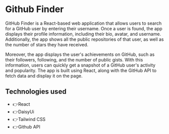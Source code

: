 # Github Finder
GitHub Finder is a React-based web application that allows users to search for a GitHub user by entering their username. Once a user is found, the app displays their profile information, including their bio, avatar, and username. Additionally, the app shows all the public repositories of that user, as well as the number of stars they have received.

Moreover, the app displays the user's achievements on GitHub, such as their followers, following, and the number of public gists. With this information, users can quickly get a snapshot of a GitHub user's activity and popularity. The app is built using React, along with the GitHub API to fetch data and display it on the page.
## Technologies used
- 👉React 
- 👉DaisyUi
- 👉Tailwind CSS
- 👉Github API



